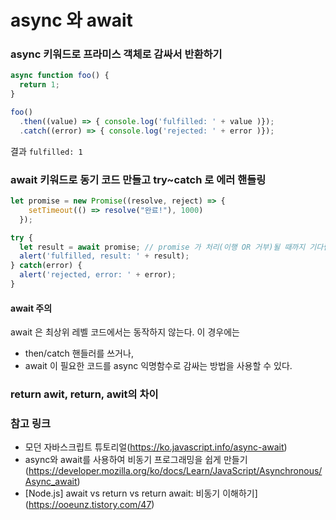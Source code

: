 #  async 와 await

### async 키워드로 프라미스 객체로 감싸서 반환하기
```javascript
async function foo() {
  return 1;
}

foo()
  .then((value) => { console.log('fulfilled: ' + value )}); 
  .catch((error) => { console.log('rejected: ' + error )}); 
```
결과
`fulfilled: 1`

###  await 키워드로 동기 코드 만들고 try~catch 로 에러 핸들링

```javascript
let promise = new Promise((resolve, reject) => {
    setTimeout(() => resolve("완료!"), 1000)
  });

try {
  let result = await promise; // promise 가 처리(이행 OR 거부)될 때까지 기다림(await)
  alert('fulfilled, result: ' + result);
} catch(error) {
  alert('rejected, error: ' + error);
}
```
#### await 주의
await 은 최상위 레벨 코드에서는 동작하지 않는다. 이 경우에는
* then/catch 핸들러를 쓰거나,
* await 이 필요한 코드를 async 익명함수로 감싸는 방법을 사용할 수 있다.


### return awit, return, awit의 차이



### 참고 링크

* 모던 자바스크립트 튜토리얼(https://ko.javascript.info/async-await)
* async와 await를 사용하여 비동기 프로그래밍을 쉽게 만들기(https://developer.mozilla.org/ko/docs/Learn/JavaScript/Asynchronous/Async_await)
* [Node.js] await vs return vs return await: 비동기 이해하기](https://ooeunz.tistory.com/47)
